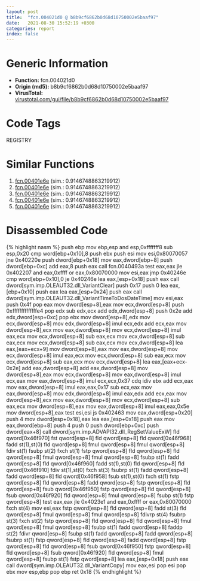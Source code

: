 ```yaml
---
layout: post
title:  "fcn.004021d0 @ b8b9cf6862b0d68d10750002e5baaf97"
date:   2021-08-30 15:52:19 +0300
categories: report
index: false
---
```


# Generic Information
- **Function:** fcn.004021d0
- **Origin (md5):** b8b9cf6862b0d68d10750002e5baaf97
- **VirusTotal:** [virustotal.com/gui/file/b8b9cf6862b0d68d10750002e5baaf97][virustotal_ref]

# Code Tags
<span class="tag" id="REGISTRY">REGISTRY</span>


# Similar Functions

1. [fcn.00401e6e][similar_1_ref] (sim.: 0.9146748863219912)
2. [fcn.00401e6e][similar_2_ref] (sim.: 0.9146748863219912)
3. [fcn.00401e6e][similar_3_ref] (sim.: 0.9146748863219912)
4. [fcn.00401e6e][similar_4_ref] (sim.: 0.9146748863219912)
5. [fcn.00401e6e][similar_5_ref] (sim.: 0.9146748863219912)


# Disassembled Code

{% highlight nasm %}
push ebp
mov ebp,esp
and esp,0xfffffff8
sub esp,0x20
cmp word[ebp+0x10],8
push ebx
push esi
mov esi,0x80070057
jne 0x40220e
push dword[ebp+0x18]
mov eax,dword[ebp+8]
push dword[ebp+0xc]
add eax,8
push eax
call fcn.0040493a
test eax,eax
jle 0x402207
and eax,0xffff
or eax,0x80070000
mov esi,eax
jmp 0x40246e
cmp word[ebp+0x10],0
je 0x40246e
lea eax,[esp+0x18]
push eax
call dword[sym.imp.OLEAUT32.dll_VariantClear]
push 0x17
push 0
lea eax,[ebp+0x10]
push eax
lea eax,[esp+0x24]
push eax
call dword[sym.imp.OLEAUT32.dll_VariantTimeToDosDateTime]
mov esi,eax
push 0x4f
pop eax
mov dword[esp+8],eax
mov ecx,dword[esp+8]
push 0xffffffffffffffe4
pop edx
sub edx,ecx
add edx,dword[esp+8]
push 0x2e
add edx,dword[esp+0xc]
pop ebx
mov dword[esp+8],edx
mov ecx,dword[esp+8]
mov edx,dword[esp+8]
imul ecx,edx
add ecx,eax
mov dword[esp+8],ecx
mov eax,dword[esp+8]
mov ecx,dword[esp+8]
imul eax,ecx
mov ecx,dword[esp+8]
sub eax,ecx
mov ecx,dword[esp+8]
sub eax,ecx
mov ecx,dword[esp+8]
sub eax,ecx
mov ecx,dword[esp+8]
lea eax,[eax+ecx+9]
mov dword[esp+8],eax
mov eax,dword[esp+8]
mov ecx,dword[esp+8]
imul eax,ecx
mov ecx,dword[esp+8]
sub eax,ecx
mov ecx,dword[esp+8]
sub eax,ecx
mov ecx,dword[esp+8]
lea eax,[eax+ecx-0x2e]
add eax,dword[esp+8]
add eax,dword[esp+8]
mov dword[esp+8],eax
mov ecx,dword[esp+8]
mov eax,dword[esp+8]
imul ecx,eax
mov eax,dword[esp+8]
imul ecx,ecx,0x37
cdq
idiv ebx
add ecx,eax
mov eax,dword[esp+8]
imul eax,eax,0x17
sub ecx,eax
mov eax,dword[esp+8]
mov edx,dword[esp+8]
imul eax,edx
add ecx,eax
mov dword[esp+8],ecx
mov eax,dword[esp+8]
mov ecx,dword[esp+8]
sub eax,ecx
mov dword[esp+8],eax
mov eax,dword[esp+8]
imul eax,eax,0x5e
mov dword[esp+8],eax
test esi,esi
js 0x402463
mov eax,dword[esp+0x20]
push 4
mov dword[esp+0x18],eax
lea eax,[esp+0x18]
push eax
mov eax,dword[ebp+8]
push 4
push 0
push dword[ebp+0xc]
push dword[eax+8]
call dword[sym.imp.ADVAPI32.dll_RegSetValueExW]
fld qword[0x46f970]
fst qword[esp+8]
fld qword[esp+8]
fld qword[0x46f968]
fadd st(1),st(0)
fld qword[esp+8]
fmul qword[esp+8]
fmul qword[esp+8]
fdiv st(1)
fsubp st(2)
fxch st(1)
fstp qword[esp+8]
fld qword[esp+8]
fld qword[esp+8]
fmul qword[esp+8]
fmul qword[esp+8]
fsubp st(1)
fadd qword[esp+8]
fld qword[0x46f960]
fadd st(1),st(0)
fld qword[esp+8]
fld qword[0x46f910]
fdiv st(1),st(0)
fxch st(3)
fsubrp st(1)
fadd qword[esp+8]
fadd qword[esp+8]
fld qword[0x46f958]
fsub st(1),st(0)
fxch st(1)
fstp qword[esp+8]
fld qword[esp+8]
fadd qword[esp+8]
fstp qword[esp+8]
fld qword[esp+8]
fsub qword[0x46f950]
fstp qword[esp+8]
fld qword[esp+8]
fsub qword[0x46f920]
fld qword[esp+8]
fmul qword[esp+8]
fsubp st(1)
fstp qword[esp+8]
test eax,eax
jle 0x4023e1
and eax,0xffff
or eax,0x80070000
fxch st(4)
mov esi,eax
fstp qword[esp+8]
fld qword[esp+8]
fadd st(3)
fld qword[esp+8]
fmul qword[esp+8]
fmul qword[esp+8]
fdivrp st(4)
fsubrp st(3)
fxch st(2)
fstp qword[esp+8]
fld qword[esp+8]
fld qword[esp+8]
fmul qword[esp+8]
fmul qword[esp+8]
fsubp st(1)
fadd qword[esp+8]
faddp st(2)
fdivr qword[esp+8]
fsubp st(1)
fadd qword[esp+8]
fadd qword[esp+8]
fsubrp st(1)
fstp qword[esp+8]
fld qword[esp+8]
fadd qword[esp+8]
fstp qword[esp+8]
fld qword[esp+8]
fsub qword[0x46f950]
fstp qword[esp+8]
fld qword[esp+8]
fsub qword[0x46f920]
fld qword[esp+8]
fmul qword[esp+8]
fsubp st(1)
fstp qword[esp+8]
lea eax,[esp+0x18]
push eax
call dword[sym.imp.OLEAUT32.dll_VariantCopy]
mov eax,esi
pop esi
pop ebx
mov esp,ebp
pop ebp
ret 0x18
{% endhighlight %}


[similar_1_ref]: /report/fcn.00401e6e@e3d061f479f25b8f541d0905c967999c
[similar_2_ref]: /report/fcn.00401e6e@7307643b343733b7fbd7b4b4fb482515
[similar_3_ref]: /report/fcn.00401e6e@6e426bd8e348fab7a17ba317fb0f2d87
[similar_4_ref]: /report/fcn.00401e6e@bf63ddd2300e0a74a0359de9adcc16ac
[similar_5_ref]: /report/fcn.00401e6e@1266d43f34f3aa1d71c3eb8ec80f6e2f
[virustotal_ref]: https://www.virustotal.com/gui/file/b8b9cf6862b0d68d10750002e5baaf97